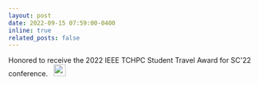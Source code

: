 ```yaml
---
layout: post
date: 2022-09-15 07:59:00-0400
inline: true
related_posts: false
---
```


 Honored to receive the 2022 IEEE TCHPC Student Travel Award for SC'22 conference.  &nbsp;
<img width="24" height="24" src="https://img.icons8.com/emoji/48/party-popper.png" alt="party-popper"/>
